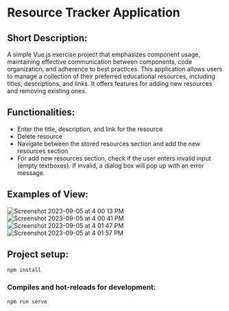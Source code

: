 # Resource Tracker Application

## Short Description:
A simple Vue.js exercise project that emphasizes component usage, maintaining effective communication between components, code organization, and adherence to best practices. This application allows users to manage a collection of their preferred educational resources, including titles, descriptions, and links. It offers features for adding new resources and removing existing ones.

## Functionalities:
*  Enter the title, description, and link for the resource
*  Delete resource
*  Navigate between the stored resources section and add the new resources section
*  For add new resources section, check if the user enters invalid input (empty textboxes). If invalid, a dialog box will pop up with an error message. 

## Examples of View:
![Screenshot 2023-09-05 at 4 00 13 PM](https://github.com/WonderBoi99/ResourceTracker/assets/61436662/e1652458-a3ba-4565-965b-68154ae2b439)
![Screenshot 2023-09-05 at 4 00 41 PM](https://github.com/WonderBoi99/ResourceTracker/assets/61436662/f317bfd8-0010-48c4-8855-65e11e807a30)
![Screenshot 2023-09-05 at 4 01 47 PM](https://github.com/WonderBoi99/ResourceTracker/assets/61436662/0c6f662c-9cd4-4dc2-997d-7b4d9d95bd09)
![Screenshot 2023-09-05 at 4 01 57 PM](https://github.com/WonderBoi99/ResourceTracker/assets/61436662/ba28d60e-c03f-4a4a-8614-cb2adc7d517b)


## Project setup:
```
npm install
```

### Compiles and hot-reloads for development:
```
npm run serve
```

